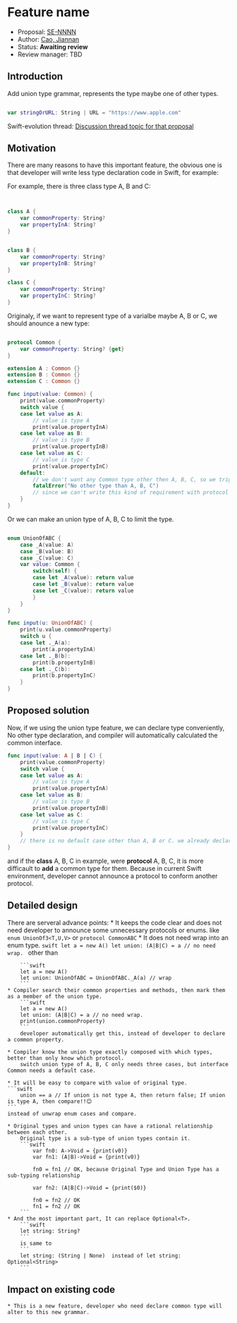 # Feature name

* Proposal: [SE-NNNN](NNNN-union-type.md)
* Author: [Cao, Jiannan](https://github.com/frogcjn)
* Status: **Awaiting review**
* Review manager: TBD

## Introduction

Add union type grammar, represents the type maybe one of other types.

```swift

var stringOrURL: String | URL = "https://www.apple.com"

```

Swift-evolution thread: [Discussion thread topic for that proposal](http://news.gmane.org/gmane.comp.lang.swift.evolution)

## Motivation

There are many reasons to have this important feature, the obvious one is that developer will write less type declaration code in Swift, for example:

For example, there is three class type A, B and C:

```swift


class A {
    var commonProperty: String?
    var propertyInA: String?
}


class B {
    var commonProperty: String?
    var propertyInB: String?
}

class C {
    var commonProperty: String?
    var propertyInC: String?
}

```

Originaly, if we want to represent type of a varialbe maybe A, B or C, we should anounce a new type:

```swift

protocol Common {
    var commonProperty: String? {get}
}

extension A : Common {}
extension B : Common {}
extension C : Common {}

func input(value: Common) {
    print(value.commonProperty)
    switch value {
    case let value as A:
        // value is type A
        print(value.propertyInA)
    case let value as B:
        // value is type B
        print(value.propertyInB)
    case let value as C:
        // value is type C
        print(value.propertyInC)
    default:
        // we don't want any Common type other then A, B, C, so we trigger a fatalError
        fatalError("No other type than A, B, C")
        // since we can't write this kind of requirement with protocol
    }
}
```

Or we can make an union type of A, B, C to limit the type.

```swift

enum UnionOfABC {
    case _A(value: A)
    case _B(value: B)
    case _C(value: C)
    var value: Common {
        switch(self) {
        case let _A(value): return value
        case let _B(value): return value
        case let _C(value): return value
        }
    }
}

func input(u: UnionOfABC) {
    print(u.value.commonProperty)
    switch u {
    case let ._A(a):
        print(a.propertyInA)
    case let ._B(b):
        print(b.propertyInB)
    case let ._C(b):
        print(b.propertyInC)
    }
}
```

## Proposed solution

Now, if we using the union type feature, we can declare type conveniently,
No other type declaration, and compiler will automatically calculated the common interface.

```swift
func input(value: A | B | C) {
    print(value.commonProperty)
    switch value {
    case let value as A:
        // value is type A
        print(value.propertyInA)
    case let value as B:
        // value is type B
        print(value.propertyInB)
    case let value as C:
        // value is type C
        print(value.propertyInC)
    }
    // there is no default case other than A, B or C. we already declared that.
}
```

and if the **class** A, B, C in example, were **protocol** A, B, C, it is more difficault to **add** a common type for them.
Because in current Swift environment, developer cannot announce a protocol to conform another protocol.

## Detailed design

There are serveral advance points:
    * It keeps the code clear and does not need developer to announce some unnecessary protocols or enums.
        like `enum UnionOf3<T,U,V>` or `protocol CommonABC`
    * It does not need wrap into an enum type.
        ```swift
        let a = new A()
        let union: (A|B|C) = a // no need wrap.
        ```
        other than

        ```swift
        let a = new A()
        let union: UnionOfABC = UnionOfABC._A(a) // wrap
        ```
    * Compiler search their common properties and methods, then mark them as a member of the union type.
        ```swift
        let a = new A()
        let union: (A|B|C) = a // no need wrap.
        print(union.commonProperty)
        ```
        developer automatically get this, instead of developer to declare a common property.

    * Compiler know the union type exactly composed with which types, better than only know which protocol.
        switch union type of A, B, C only needs three cases, but interface Common needs a default case.

    * It will be easy to compare with value of original type.
    ```swift
		union == a // If union is not type A, then return false; If union is type A, then compare!!😊
    ```
    instead of unwrap enum cases and compare.

    * Original types and union types can have a rational relationship between each other.
        Original type is a sub-type of union types contain it.
        ```swift
            var fn0: A->Void = {print(v0)}
            var fn1: (A|B)->Void = {print(v0)}

            fn0 = fn1 // OK, because Original Type and Union Type has a sub-typing relationship

            var fn2: (A|B|C)->Void = {print($0)}

            fn0 = fn2 // OK
            fn1 = fn2 // OK
        ```
	* And the most important part, It can replace Optional<T>.
        ```swift
		let string: String?
        ```
	    is same to
        ```
		let string: (String | None)  instead of let string: Optional<String>
        ```

## Impact on existing code

    * This is a new feature, developer who need declare common type will alter to this new grammar.

